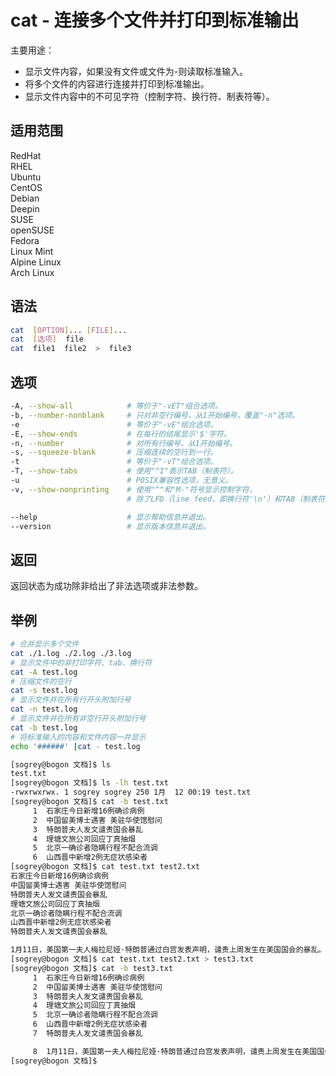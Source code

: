 # cat - 连接多个文件并打印到标准输出

主要用途：

- 显示文件内容，如果没有文件或文件为-则读取标准输入。
- 将多个文件的内容进行连接并打印到标准输出。
- 显示文件内容中的不可见字符（控制字符、换行符、制表符等）。

## 适用范围

<!-- <div class="svg linux">Linux</div> -->
<div class="svg redhat">RedHat</div>
<div class="svg rhel">RHEL</div>
<div class="svg ubuntu">Ubuntu</div>
<div class="svg centos">CentOS</div>
<div class="svg debian">Debian</div>
<div class="svg deepin">Deepin</div>
<div class="svg suse">SUSE</div>
<div class="svg opensuse">openSUSE</div>
<div class="svg fedora">Fedora</div>
<div class="svg linuxmint">Linux Mint</div>
<!-- <div class="svg mxlinux">MX Linux</div> -->
<div class="svg alpinelinux">Alpine Linux</div>
<div class="svg archlinux">Arch Linux</div>

## 语法

``` bash
cat  [OPTION]... [FILE]...
cat  [选项]  file
cat  file1  file2  >  file3
```

## 选项

``` bash
-A, --show-all            # 等价于"-vET"组合选项。
-b, --number-nonblank     # 只对非空行编号，从1开始编号，覆盖"-n"选项。
-e                        # 等价于"-vE"组合选项。
-E, --show-ends           # 在每行的结尾显示'$'字符。
-n, --number              # 对所有行编号，从1开始编号。
-s, --squeeze-blank       # 压缩连续的空行到一行。
-t                        # 等价于"-vT"组合选项。
-T, --show-tabs           # 使用"^I"表示TAB（制表符）。
-u                        # POSIX兼容性选项，无意义。
-v, --show-nonprinting    # 使用"^"和"M-"符号显示控制字符，
                          # 除了LFD（line feed，即换行符'\n'）和TAB（制表符）。

--help                    # 显示帮助信息并退出。
--version                 # 显示版本信息并退出。
```

## 返回

返回状态为成功除非给出了非法选项或非法参数。

## 举例

``` bash
# 合并显示多个文件
cat ./1.log ./2.log ./3.log
# 显示文件中的非打印字符、tab、换行符
cat -A test.log
# 压缩文件的空行
cat -s test.log
# 显示文件并在所有行开头附加行号
cat -n test.log
# 显示文件并在所有非空行开头附加行号
cat -b test.log
# 将标准输入的内容和文件内容一并显示
echo '######' |cat - test.log
```
``` bash
[sogrey@bogon 文档]$ ls
test.txt
[sogrey@bogon 文档]$ ls -lh test.txt
-rwxrwxrwx. 1 sogrey sogrey 250 1月  12 00:19 test.txt
[sogrey@bogon 文档]$ cat -b test.txt
     1	石家庄今日新增16例确诊病例
     2	中国留美博士遇害 美驻华使馆慰问
     3	特朗普夫人发文谴责国会暴乱
     4	理塘文旅公司回应丁真抽烟
     5	北京一确诊者隐瞒行程不配合流调
     6	山西晋中新增2例无症状感染者
[sogrey@bogon 文档]$ cat test.txt test2.txt
石家庄今日新增16例确诊病例
中国留美博士遇害 美驻华使馆慰问
特朗普夫人发文谴责国会暴乱
理塘文旅公司回应丁真抽烟
北京一确诊者隐瞒行程不配合流调
山西晋中新增2例无症状感染者
特朗普夫人发文谴责国会暴乱

1月11日，美国第一夫人梅拉尼娅·特朗普通过白宫发表声明，谴责上周发生在美国国会的暴乱。
[sogrey@bogon 文档]$ cat test.txt test2.txt > test3.txt
[sogrey@bogon 文档]$ cat -b test3.txt
     1	石家庄今日新增16例确诊病例
     2	中国留美博士遇害 美驻华使馆慰问
     3	特朗普夫人发文谴责国会暴乱
     4	理塘文旅公司回应丁真抽烟
     5	北京一确诊者隐瞒行程不配合流调
     6	山西晋中新增2例无症状感染者
     7	特朗普夫人发文谴责国会暴乱

     8	1月11日，美国第一夫人梅拉尼娅·特朗普通过白宫发表声明，谴责上周发生在美国国会的暴乱。
[sogrey@bogon 文档]$ 
```
